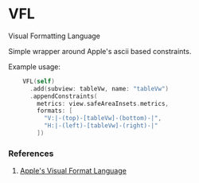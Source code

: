 # VFL

Visual Formatting Language

Simple wrapper around Apple's ascii based constraints.

Example usage:

```swift
    VFL(self)
      .add(subview: tableVw, name: "tableVw")
      .appendConstraints(
        metrics: view.safeAreaInsets.metrics,
        formats: [
          "V:|-(top)-[tableVw]-(bottom)-|",
          "H:|-(left)-[tableVw]-(right)-|"
        ])
```

### References

1. [Apple's Visual Format Language](https://developer.apple.com/library/archive/documentation/UserExperience/Conceptual/AutolayoutPG/VisualFormatLanguage.html)

